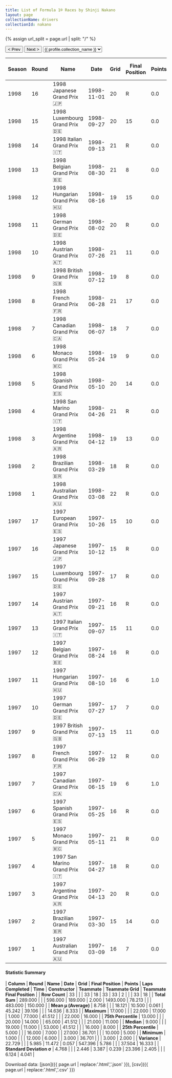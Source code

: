 ```yaml
---
title: List of Formula 1® Races by Shinji Nakano
layout: page
collectionName: drivers
collectionId: nakano
---
```


{% assign url_split = page.url | split: "/" %}
<div id="collection-navigation">
<button onclick="selector.options[selector.selectedIndex-1].value && (window.location = selector.options[selector.selectedIndex-1].value);">&lt; Prev</button>
<button onclick="selector.options[selector.selectedIndex+1].value && (window.location = selector.options[selector.selectedIndex+1].value);">Next &gt;</button>
<select id="selector" onchange="this.options[this.selectedIndex].value && (window.location = this.options[this.selectedIndex].value);">
  {% for collectionId in site.data[page.collectionName].refs %}
    {% if collectionId == page.collectionId %}
      {% assign selected = "selected" %}
    {% else %}
      {% assign selected = "" %}
    {% endif %}
    {% assign profile = site.data[page.collectionName][collectionId].profile %}
    <option value="/f1/{{ page.collectionName }}/{{ collectionId }}/{{ url_split[4] }}" {{ selected }}>{{ profile.collection_name }}</option>
  {% endfor %}
</select>
</div>

| Season | Round | Name | Date | Grid | Final Position | Points | Laps Completed | Time | Constructor | Teammate | Teammate Grid | Teammate Final Position |
|--|--|--|--|--|--|--|--|--|--|--|--|--|
| 1998 | 16 | 1998 Japanese Grand Prix 🇯🇵 | 1998-11-01 | 20 | R | 0.0 | 40 |   | Minardi 🇮🇹 | [Esteban Tuero 🇦🇷](/f1/drivers/tuero) | 21 | R |
| 1998 | 15 | 1998 Luxembourg Grand Prix 🇩🇪 | 1998-09-27 | 20 | 15 | 0.0 | 65 |   | Minardi 🇮🇹 | [Esteban Tuero 🇦🇷](/f1/drivers/tuero) | 21 | N |
| 1998 | 14 | 1998 Italian Grand Prix 🇮🇹 | 1998-09-13 | 21 | R | 0.0 | 13 |   | Minardi 🇮🇹 | [Esteban Tuero 🇦🇷](/f1/drivers/tuero) | 22 | 11 |
| 1998 | 13 | 1998 Belgian Grand Prix 🇧🇪 | 1998-08-30 | 21 | 8 | 0.0 | 39 |   | Minardi 🇮🇹 | [Esteban Tuero 🇦🇷](/f1/drivers/tuero) | 22 | R |
| 1998 | 12 | 1998 Hungarian Grand Prix 🇭🇺 | 1998-08-16 | 19 | 15 | 0.0 | 74 |   | Minardi 🇮🇹 | [Esteban Tuero 🇦🇷](/f1/drivers/tuero) | 21 | R |
| 1998 | 11 | 1998 German Grand Prix 🇩🇪 | 1998-08-02 | 20 | R | 0.0 | 36 |   | Minardi 🇮🇹 | [Esteban Tuero 🇦🇷](/f1/drivers/tuero) | 21 | 16 |
| 1998 | 10 | 1998 Austrian Grand Prix 🇦🇹 | 1998-07-26 | 21 | 11 | 0.0 | 70 |   | Minardi 🇮🇹 | [Esteban Tuero 🇦🇷](/f1/drivers/tuero) | 19 | R |
| 1998 | 9 | 1998 British Grand Prix 🇬🇧 | 1998-07-12 | 19 | 8 | 0.0 | 58 |   | Minardi 🇮🇹 | [Esteban Tuero 🇦🇷](/f1/drivers/tuero) | 18 | R |
| 1998 | 8 | 1998 French Grand Prix 🇫🇷 | 1998-06-28 | 21 | 17 | 0.0 | 65 |   | Minardi 🇮🇹 | [Esteban Tuero 🇦🇷](/f1/drivers/tuero) | 22 | R |
| 1998 | 7 | 1998 Canadian Grand Prix 🇨🇦 | 1998-06-07 | 18 | 7 | 0.0 | 68 |   | Minardi 🇮🇹 | [Esteban Tuero 🇦🇷](/f1/drivers/tuero) | 21 | R |
| 1998 | 6 | 1998 Monaco Grand Prix 🇲🇨 | 1998-05-24 | 19 | 9 | 0.0 | 76 |   | Minardi 🇮🇹 | [Esteban Tuero 🇦🇷](/f1/drivers/tuero) | 21 | R |
| 1998 | 5 | 1998 Spanish Grand Prix 🇪🇸 | 1998-05-10 | 20 | 14 | 0.0 | 63 |   | Minardi 🇮🇹 | [Esteban Tuero 🇦🇷](/f1/drivers/tuero) | 19 | 15 |
| 1998 | 4 | 1998 San Marino Grand Prix 🇮🇹 | 1998-04-26 | 21 | R | 0.0 | 27 |   | Minardi 🇮🇹 | [Esteban Tuero 🇦🇷](/f1/drivers/tuero) | 19 | 8 |
| 1998 | 3 | 1998 Argentine Grand Prix 🇦🇷 | 1998-04-12 | 19 | 13 | 0.0 | 69 |   | Minardi 🇮🇹 | [Esteban Tuero 🇦🇷](/f1/drivers/tuero) | 20 | R |
| 1998 | 2 | 1998 Brazilian Grand Prix 🇧🇷 | 1998-03-29 | 18 | R | 0.0 | 3 |   | Minardi 🇮🇹 | [Esteban Tuero 🇦🇷](/f1/drivers/tuero) | 19 | R |
| 1998 | 1 | 1998 Australian Grand Prix 🇦🇺 | 1998-03-08 | 22 | R | 0.0 | 8 |   | Minardi 🇮🇹 | [Esteban Tuero 🇦🇷](/f1/drivers/tuero) | 17 | R |
| 1997 | 17 | 1997 European Grand Prix 🇪🇸 | 1997-10-26 | 15 | 10 | 0.0 | 69 | +1:18.215 | Prost 🇫🇷 | [Olivier Panis 🇫🇷](/f1/drivers/panis) | 9 | 7 |
| 1997 | 16 | 1997 Japanese Grand Prix 🇯🇵 | 1997-10-12 | 15 | R | 0.0 | 22 |   | Prost 🇫🇷 | [Olivier Panis 🇫🇷](/f1/drivers/panis) | 10 | R |
| 1997 | 15 | 1997 Luxembourg Grand Prix 🇩🇪 | 1997-09-28 | 17 | R | 0.0 | 16 |   | Prost 🇫🇷 | [Olivier Panis 🇫🇷](/f1/drivers/panis) | 11 | 6 |
| 1997 | 14 | 1997 Austrian Grand Prix 🇦🇹 | 1997-09-21 | 16 | R | 0.0 | 57 |   | Prost 🇫🇷 | [Jarno Trulli 🇮🇹](/f1/drivers/trulli) | 3 | R |
| 1997 | 13 | 1997 Italian Grand Prix 🇮🇹 | 1997-09-07 | 15 | 11 | 0.0 | 53 | +1:03.327 | Prost 🇫🇷 | [Jarno Trulli 🇮🇹](/f1/drivers/trulli) | 16 | 10 |
| 1997 | 12 | 1997 Belgian Grand Prix 🇧🇪 | 1997-08-24 | 16 | R | 0.0 | 5 |   | Prost 🇫🇷 | [Jarno Trulli 🇮🇹](/f1/drivers/trulli) | 14 | 15 |
| 1997 | 11 | 1997 Hungarian Grand Prix 🇭🇺 | 1997-08-10 | 16 | 6 | 1.0 | 77 | +41.512 | Prost 🇫🇷 | [Jarno Trulli 🇮🇹](/f1/drivers/trulli) | 12 | 7 |
| 1997 | 10 | 1997 German Grand Prix 🇩🇪 | 1997-07-27 | 17 | 7 | 0.0 | 45 | +1:19.722 | Prost 🇫🇷 | [Jarno Trulli 🇮🇹](/f1/drivers/trulli) | 11 | 4 |
| 1997 | 9 | 1997 British Grand Prix 🇬🇧 | 1997-07-13 | 15 | 11 | 0.0 | 57 |   | Prost 🇫🇷 | [Jarno Trulli 🇮🇹](/f1/drivers/trulli) | 13 | 8 |
| 1997 | 8 | 1997 French Grand Prix 🇫🇷 | 1997-06-29 | 12 | R | 0.0 | 7 |   | Prost 🇫🇷 | [Jarno Trulli 🇮🇹](/f1/drivers/trulli) | 6 | 10 |
| 1997 | 7 | 1997 Canadian Grand Prix 🇨🇦 | 1997-06-15 | 19 | 6 | 1.0 | 54 | +36.701 | Prost 🇫🇷 | [Olivier Panis 🇫🇷](/f1/drivers/panis) | 10 | 11 |
| 1997 | 6 | 1997 Spanish Grand Prix 🇪🇸 | 1997-05-25 | 16 | R | 0.0 | 34 |   | Prost 🇫🇷 | [Olivier Panis 🇫🇷](/f1/drivers/panis) | 12 | 2 |
| 1997 | 5 | 1997 Monaco Grand Prix 🇲🇨 | 1997-05-11 | 21 | R | 0.0 | 36 |   | Prost 🇫🇷 | [Olivier Panis 🇫🇷](/f1/drivers/panis) | 12 | 4 |
| 1997 | 4 | 1997 San Marino Grand Prix 🇮🇹 | 1997-04-27 | 18 | R | 0.0 | 11 |   | Prost 🇫🇷 | [Olivier Panis 🇫🇷](/f1/drivers/panis) | 4 | 8 |
| 1997 | 3 | 1997 Argentine Grand Prix 🇦🇷 | 1997-04-13 | 20 | R | 0.0 | 49 |   | Prost 🇫🇷 | [Olivier Panis 🇫🇷](/f1/drivers/panis) | 3 | R |
| 1997 | 2 | 1997 Brazilian Grand Prix 🇧🇷 | 1997-03-30 | 15 | 14 | 0.0 | 71 |   | Prost 🇫🇷 | [Olivier Panis 🇫🇷](/f1/drivers/panis) | 5 | 3 |
| 1997 | 1 | 1997 Australian Grand Prix 🇦🇺 | 1997-03-09 | 16 | 7 | 0.0 | 56 |   | Prost 🇫🇷 | [Olivier Panis 🇫🇷](/f1/drivers/panis) | 9 | 5 |

#### Statistic Summary

| **Column** | **Round** | **Name** | **Date** | **Grid** | **Final Position** | **Points** | **Laps Completed** | **Time** | **Constructor** | **Teammate** | **Teammate Grid** | **Teammate Final Position** |
| **Row Count** | 33 |  |  | 33 | 18 | 33 | 33 | 2 |  |  | 33 | 18 |
| **Total Sum** | 289.000 |  |  | 598.000 | 189.000 | 2.000 | 1493.000 | 78.213 |  |  | 483.000 | 150.000 |
| **Mean μ (Average)** | 8.758 |  |  | 18.121 | 10.500 | 0.061 | 45.242 | 39.106 |  |  | 14.636 | 8.333 |
| **Maximum** | 17.000 |  |  | 22.000 | 17.000 | 1.000 | 77.000 | 41.512 |  |  | 22.000 | 16.000 |
| **75th Percentile** | 13.000 |  |  | 20.000 | 14.000 |  | 65.000 | 41.512 |  |  | 21.000 | 11.000 |
| **Median** | 9.000 |  |  | 19.000 | 11.000 |  | 53.000 | 41.512 |  |  | 16.000 | 8.000 |
| **25th Percentile** | 5.000 |  |  | 16.000 | 7.000 |  | 27.000 | 36.701 |  |  | 10.000 | 5.000 |
| **Minimum** | 1.000 |  |  | 12.000 | 6.000 |  | 3.000 | 36.701 |  |  | 3.000 | 2.000 |
| **Variance** | 22.729 |  |  | 5.985 | 11.472 | 0.057 | 547.396 | 5.786 |  |  | 37.504 | 16.333 |
| **Standard Deviation σ** | 4.768 |  |  | 2.446 | 3.387 | 0.239 | 23.396 | 2.405 |  |  | 6.124 | 4.041 |

Download data: [json]({{ page.url | replace:'.html','.json' }}), [csv]({{ page.url | replace:'.html','.csv' }})
